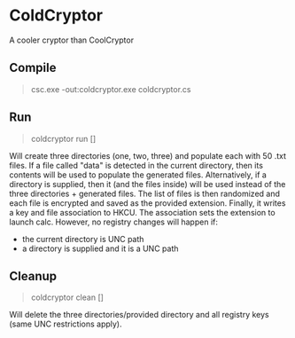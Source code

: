 # ColdCryptor

A cooler cryptor than CoolCryptor

## Compile

> csc.exe -out:coldcryptor.exe coldcryptor.cs


## Run 

> coldcryptor run <extension> [<directory>]

Will create three directories (one, two, three) and populate each with 50 .txt files. 
If a file called "data" is detected in the current directory, then its contents will be used to populate the generated files.
Alternatively, if a directory is supplied, then it (and the files inside) will be used instead of the three directories + generated files.
The list of files is then randomized and each file is encrypted and saved as the provided extension.
Finally, it writes a key and file association to HKCU. The association sets the extension to launch calc. 
However, no registry changes will happen if: 

- the current directory is UNC path
- a directory is supplied and it is a UNC path

## Cleanup

> coldcryptor clean <extension> [<directory>]

Will delete the three directories/provided directory and all registry keys (same UNC restrictions apply).
